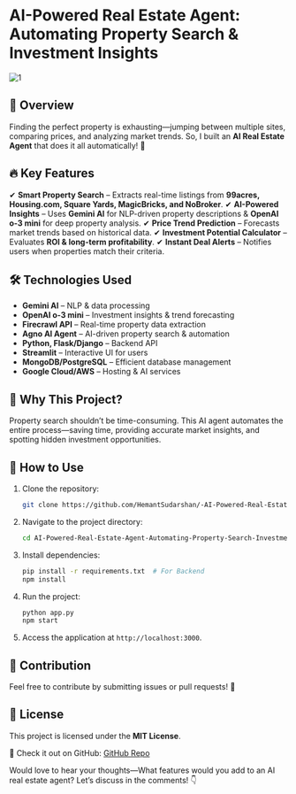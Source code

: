 # AI-Powered Real Estate Agent: Automating Property Search & Investment Insights

![1](https://github.com/user-attachments/assets/1afc3f87-57f7-4714-aff1-0b4cb83df776)


## 🚀 Overview
Finding the perfect property is exhausting—jumping between multiple sites, comparing prices, and analyzing market trends. So, I built an **AI Real Estate Agent** that does it all automatically! 🤯

## 🔥 Key Features
✔ **Smart Property Search** – Extracts real-time listings from **99acres, Housing.com, Square Yards, MagicBricks, and NoBroker**.
✔ **AI-Powered Insights** – Uses **Gemini AI** for NLP-driven property descriptions & **OpenAI o-3 mini** for deep property analysis.
✔ **Price Trend Prediction** – Forecasts market trends based on historical data.
✔ **Investment Potential Calculator** – Evaluates **ROI & long-term profitability**.
✔ **Instant Deal Alerts** – Notifies users when properties match their criteria.

## 🛠 Technologies Used
- **Gemini AI** – NLP & data processing
- **OpenAI o-3 mini** – Investment insights & trend forecasting
- **Firecrawl API** – Real-time property data extraction
- **Agno AI Agent** – AI-driven property search & automation
- **Python, Flask/Django** – Backend API
- **Streamlit** – Interactive UI for users
- **MongoDB/PostgreSQL** – Efficient database management
- **Google Cloud/AWS** – Hosting & AI services

## 🚀 Why This Project?
Property search shouldn’t be time-consuming. This AI agent automates the entire process—saving time, providing accurate market insights, and spotting hidden investment opportunities.

## 📌 How to Use
1. Clone the repository:
   ```bash
   git clone https://github.com/HemantSudarshan/-AI-Powered-Real-Estate-Agent-Automating-Property-Search-Investment-Insights-.git
   ```
2. Navigate to the project directory:
   ```bash
   cd AI-Powered-Real-Estate-Agent-Automating-Property-Search-Investment-Insights
   ```
3. Install dependencies:
   ```bash
   pip install -r requirements.txt  # For Backend
   npm install  
   ```
4. Run the project:
   ```bash
   python app.py  
   npm start  
   ```
5. Access the application at `http://localhost:3000`.

## 🤝 Contribution
Feel free to contribute by submitting issues or pull requests! 🚀

## 📜 License
This project is licensed under the **MIT License**.

📌 Check it out on GitHub: [GitHub Repo](https://github.com/HemantSudarshan/-AI-Powered-Real-Estate-Agent-Automating-Property-Search-Investment-Insights-.git)

Would love to hear your thoughts—What features would you add to an AI real estate agent? Let’s discuss in the comments! 👇

